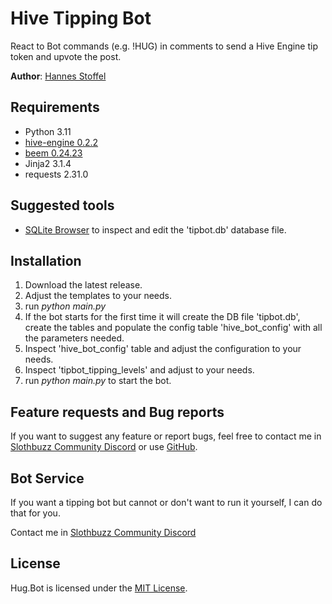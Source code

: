 # Hive Tipping Bot

React to Bot commands (e.g. !HUG) in comments to send a Hive Engine tip token and upvote the post.

**Author**: [Hannes Stoffel](https://peakd.com/@hannes-stoffel)

## Requirements

- Python 3.11
- [hive-engine 0.2.2](https://github.com/holgern/hiveengine)
- [beem 0.24.23](https://github.com/holgern/beem)
- Jinja2 3.1.4
- requests 2.31.0


## Suggested tools

 - [SQLite Browser](https://sqlitebrowser.org/) to inspect and edit the 'tipbot.db' database file.

## Installation

1. Download the latest release.
2. Adjust the templates to your needs.
3. run *python main.py*
4. If the bot starts for the first time it will create the DB file 'tipbot.db', create the tables and populate the config table 'hive_bot_config' with all the parameters needed.
5. Inspect 'hive_bot_config' table and adjust the configuration to your needs.
6. Inspect 'tipbot_tipping_levels' and adjust to your needs.
7. run *python main.py* to start the bot.


## Feature requests and Bug reports

If you want to suggest any feature or report bugs, feel free to contact me in [Slothbuzz Community Discord](https://discord.gg/Qkx8kpbUJr) or use [GitHub](https://github.com/hannes-stoffel/hug.bot).

## Bot Service

If you want a tipping bot but cannot or don't want to run it yourself, I can do that for you.

Contact me in [Slothbuzz Community Discord](https://discord.gg/Qkx8kpbUJr) 

## License

Hug.Bot is licensed under the [MIT License](https://opensource.org/license/mit).
